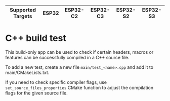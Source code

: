 | Supported Targets | ESP32 | ESP32-C2 | ESP32-C3 | ESP32-S2 | ESP32-S3 |
| ----------------- | ----- | -------- | -------- | -------- | -------- |

# C++ build test

This build-only app can be used to check if certain headers, macros or features can be successfully compiled in a C++ source file.

To add a new test, create a new file `main/test_<name>.cpp` and add it to main/CMakeLists.txt.

If you need to check specific compiler flags, use `set_source_files_properties` CMake function to adjust the compilation flags for the given source file.
